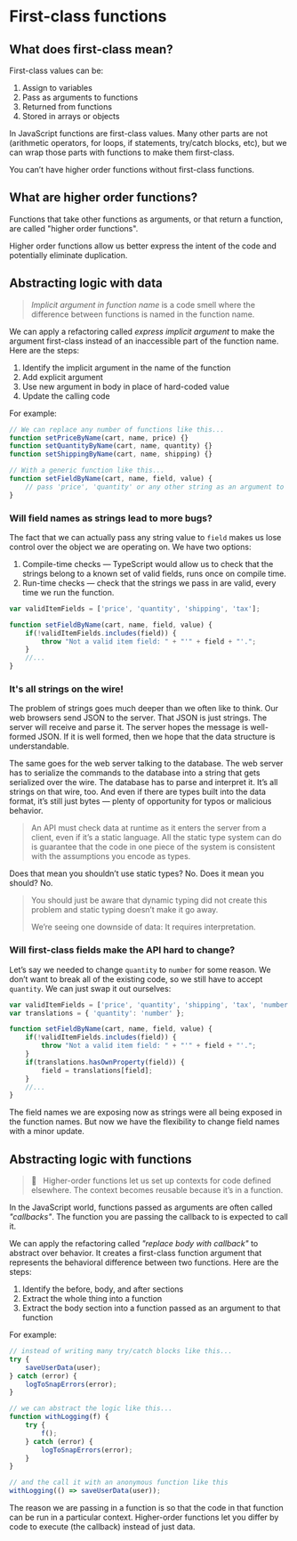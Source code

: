 # First-class functions

## What does first-class mean?

First-class values can be:

1. Assign to variables
2. Pass as arguments to functions
3. Returned from functions
4. Stored in arrays or objects

In JavaScript functions are first-class values. Many other parts are not (arithmetic operators, for loops, if statements, try/catch blocks, etc), but we can wrap those parts with functions to make them first-class.

You can’t have higher order functions without first-class functions.

## What are higher order functions?

Functions that take other functions as arguments, or that return a function, are called "higher order functions".

Higher order functions allow us better express the intent of the code and potentially eliminate duplication.

## Abstracting logic with data

> *Implicit argument in function name* is a code smell where the difference between functions is named in the function name.

We can apply a refactoring called *express implicit argument* to make the argument first-class instead of an inaccessible part of the function name. Here are the steps:

1. Identify the implicit argument in the name of the function
2. Add explicit argument
3. Use new argument in body in place of hard-coded value
4. Update the calling code

For example:

```javascript
// We can replace any number of functions like this...
function setPriceByName(cart, name, price) {}
function setQuantityByName(cart, name, quantity) {}
function setShippingByName(cart, name, shipping) {}

// With a generic function like this...
function setFieldByName(cart, name, field, value) {
    // pass 'price', 'quantity' or any other string as an argument to 'field'
}
```

### Will field names as strings lead to more bugs?

The fact that we can actually pass any string value to `field` makes us lose control over the object we are operating on. We have two options:

1. Compile-time checks — TypeScript would allow us to check that the strings belong to a known set of valid fields, runs once on compile time.
2. Run-time checks — check that the strings we pass in are valid, every time we run the function.

```javascript
var validItemFields = ['price', 'quantity', 'shipping', 'tax'];

function setFieldByName(cart, name, field, value) { 
    if(!validItemFields.includes(field)) {
        throw "Not a valid item field: " + "'" + field + "'.";
    }
    //...
}
```

### It's all strings on the wire!

The problem of strings goes much deeper than we often like to think. Our web browsers send JSON to the server. That JSON is just strings. The server will receive and parse it. The server hopes the message is well-formed JSON. If it is well formed, then we hope that the data structure is understandable.

The same goes for the web server talking to the database. The web server has to serialize the commands to the database into a string that gets serialized over the wire. The database has to parse and interpret it. It’s all strings on that wire, too. And even if there are types built into the data format, it’s still just bytes — plenty of opportunity for typos or malicious behavior.

> An API must check data at runtime as it enters the server from a client, even if it’s a static language. All the static type system can do is guarantee that the code in one piece of the system is consistent with the assumptions you encode as types.

Does that mean you shouldn’t use static types? No. Does it mean you should? No. 

> You should just be aware that dynamic typing did not create this problem and static typing doesn’t make it go away.
> 
> We’re seeing one downside of data: It requires interpretation.

### Will first-class fields make the API hard to change?

Let’s say we needed to change `quantity` to `number` for some reason. We don’t want to break all of the existing code, so we still have to accept `quantity`. We can just swap it out ourselves:

```javascript
var validItemFields = ['price', 'quantity', 'shipping', 'tax', 'number'];
var translations = { 'quantity': 'number' };

function setFieldByName(cart, name, field, value) { 
    if(!validItemFields.includes(field)) {
        throw "Not a valid item field: " + "'" + field + "'.";
    }
    if(translations.hasOwnProperty(field)) {
        field = translations[field];
    }
    //...
}
```

The field names we are exposing now as strings were all being exposed in the function names. But now we have the flexibility to change field names with a minor update.


## Abstracting logic with functions

> 🚀 &nbsp; Higher-order functions let us set up contexts for code defined elsewhere. The context becomes reusable because it’s in a function.

In the JavaScript world, functions passed as arguments are often called *"callbacks"*. The function you are passing the callback to is expected to call it.

We can apply the refactoring called *"replace body with callback"* to abstract over behavior. It creates a first-class function argument that represents the behavioral difference between two functions. Here are the steps:

1. Identify the before, body, and after sections
2. Extract the whole thing into a function
3. Extract the body section into a function passed as an argument to that function

For example:

```javascript
// instead of writing many try/catch blocks like this...
try {
    saveUserData(user);
} catch (error) {
    logToSnapErrors(error);
}

// we can abstract the logic like this...
function withLogging(f) {
    try {
        f();
    } catch (error) {
        logToSnapErrors(error);
    }
}

// and the call it with an anonymous function like this
withLogging(() => saveUserData(user));
```

The reason we are passing in a function is so that the code in that function can be run in a particular context. Higher-order functions let you differ by code to execute (the callback) instead of just data.



